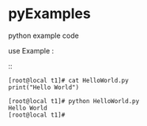 # pyExamples
python example code 

use Example : 

::

    [root@local t1]# cat HelloWorld.py
    print("Hello World")

    [root@local t1]# python HelloWorld.py
    Hello World
    [root@local t1]#
